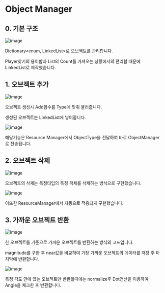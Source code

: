 # Object Manager

## 0. 기본 구조

![image](https://github.com/KimDaeMins/Portfolio/assets/68540137/6b725626-128f-46ec-a886-e59470f3b00c)

Dictionary<enum, LinkedList>로 오브젝트를 관리합니다.

Player찾기의 용이함과 List의 Count를 가져오는 상황에서의 편리함 때문에 LinkedList로 제작했습니다.

## 1. 오브젝트 추가

![image](https://github.com/KimDaeMins/Portfolio/assets/68540137/fc7f5a4f-7f53-44b3-8d44-0ae56839ced5)

오브젝트 생성시 Add함수를 Type에 맞춰 불러줍니다.

생성된 오브젝트는 LinkedList에 넣어줍니다.

![image](https://github.com/KimDaeMins/Portfolio/assets/68540137/6d758cd1-b042-4c51-b720-ce451c9956d4)

해당기능은 Resource Manager에서 ObjectType을 전달하여 바로 ObjectManager로 전송됩니다.

## 2. 오브젝트 삭제

![image](https://github.com/KimDaeMins/Portfolio/assets/68540137/7bb9dd96-74d2-45a0-b582-4f82760e22ab)

오브젝트의 삭제는 특정타입의 특정 객체를 삭제하는 방식으로 구현했습니다.

![image](https://github.com/KimDaeMins/Portfolio/assets/68540137/590f3cbc-bba7-4449-8e23-a6c889dbefab)

이또한 ResourceManager에서 자동으로 적용되게 구현했습니다.

## 3. 가까운 오브젝트 반환

![image](https://github.com/KimDaeMins/Portfolio/assets/68540137/7a48fe28-f0b9-439d-9a48-f26c567be49c)

한 오브젝트를 기준으로 가까운 오브젝트를 반환하는 방식의 코드입니다.

magnitude를 구한 후 near값을 비교하여 가장 가까운 오브젝트의 데이터를 저장 후 마지막에 반환합니다.

![image](https://github.com/KimDaeMins/Portfolio/assets/68540137/699eba4f-98cb-40c4-b7f4-0320360e90ac)

특정 각도 안에 있는 오브젝트만 반환할때에는 normalize후 Dot연산을 이용하여 Angle을 체크한 후 반환합니다.



